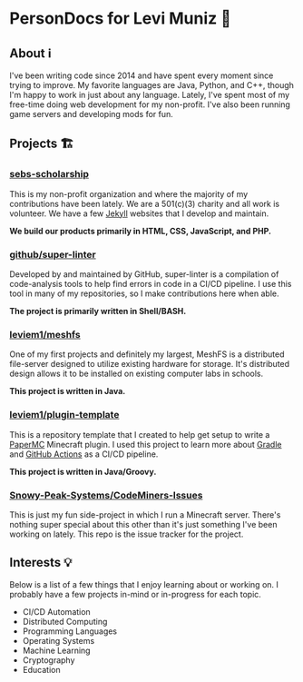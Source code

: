 # PersonDocs for Levi Muniz 🤖

## About ℹ️
I've been writing code since 2014 and have spent every moment since trying to improve. My favorite languages are Java, Python, and C++, though I'm happy to work in just about any language. Lately, I've spent most of my free-time doing web development for my non-profit. I've also been running game servers and developing mods for fun.

## Projects 🏗

### [sebs-scholarship](https://github.com/sebs-scholarship)

This is my non-profit organization and where the majority of my contributions have been lately. We are a 501(c)(3) charity and all work is volunteer. We have a few [Jekyll](jekyllrb.com) websites that I develop and maintain.

**We build our products primarily in HTML, CSS, JavaScript, and PHP.**

### [github/super-linter](https://github.com/github/super-linter)

Developed by and maintained by GitHub, super-linter is a compilation of code-analysis tools to help find errors in code in a CI/CD pipeline. I use this tool in many of my repositories, so I make contributions here when able.

**The project is primarily written in Shell/BASH.**

### [leviem1/meshfs](https://github.com/leviem1/meshfs)

One of my first projects and definitely my largest, MeshFS is a distributed file-server designed to utilize existing hardware for storage. It's distributed design allows it to be installed on existing computer labs in schools.

**This project is written in Java.**

### [leviem1/plugin-template](https://github.com/leviem1/plugin-template)

This is a repository template that I created to help get setup to write a [PaperMC](https://papermc.io/) Minecraft plugin. I used this project to learn more about [Gradle](https://gradle.org/) and [GitHub Actions](https://github.com/features/actions) as a CI/CD pipeline.

**This project is written in Java/Groovy.**

### [Snowy-Peak-Systems/CodeMiners-Issues](https://github.com/Snowy-Peak-Systems/CodeMiners-Issues)

This is just my fun side-project in which I run a Minecraft server. There's nothing super special about this other than it's just something I've been working on lately. This repo is the issue tracker for the project.

## Interests 💡

Below is a list of a few things that I enjoy learning about or working on. I probably have a few projects in-mind or in-progress for each topic.
* CI/CD Automation
* Distributed Computing
* Programming Languages
* Operating Systems
* Machine Learning
* Cryptography
* Education
